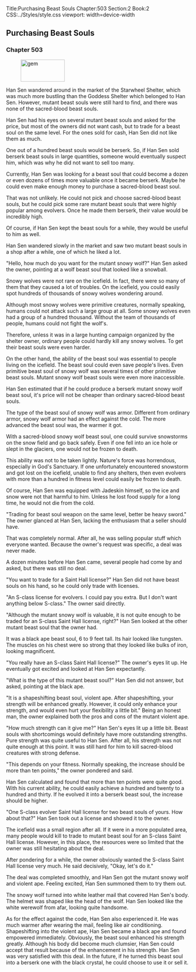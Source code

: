 Title:Purchasing Beast Souls 
Chapter:503 
Section:2 
Book:2 
CSS:../Styles/style.css 
viewport: width=device-width
  
## Purchasing Beast Souls
### Chapter 503
  
<figure>
	<img src="../Images/gem.gif" alt="gem" id="gem" width="120" height="60" />
</figure>
  

  
Han Sen wandered around in the market of the Starwheel Shelter, which was much more bustling than the Goddess Shelter which belonged to Han Sen. However, mutant beast souls were still hard to find, and there was none of the sacred-blood beast souls.

Han Sen had his eyes on several mutant beast souls and asked for the price, but most of the owners did not want cash, but to trade for a beast soul on the same level. For the ones sold for cash, Han Sen did not like them as much.

One out of a hundred beast souls would be berserk. So, if Han Sen sold berserk beast souls in large quantities, someone would eventually suspect him, which was why he did not want to sell too many.

Currently, Han Sen was looking for a beast soul that could become a dozen or even dozens of times more valuable once it became berserk. Maybe he could even make enough money to purchase a sacred-blood beast soul.

That was not unlikely. He could not pick and choose sacred-blood beast souls, but he could pick some rare mutant beast souls that were highly popular among evolvers. Once he made them berserk, their value would be incredibly high.

Of course, if Han Sen kept the beast souls for a while, they would be useful to him as well.

Han Sen wandered slowly in the market and saw two mutant beast souls in a shop after a while, one of which he liked a lot.

"Hello, how much do you want for the mutant snowy wolf?" Han Sen asked the owner, pointing at a wolf beast soul that looked like a snowball.

Snowy wolves were not rare on the icefield. In fact, there were so many of them that they caused a lot of troubles. On the icefield, you could easily spot hundreds of thousands of snowy wolves wondering around.

Although most snowy wolves were primitive creatures, normally speaking, humans could not attack such a large group at all. Some snowy wolves even had a group of a hundred thousand. Without the team of thousands of people, humans could not fight the wolf's.

Therefore, unless it was in a large hunting campaign organized by the shelter owner, ordinary people could hardly kill any snowy wolves. To get their beast souls were even harder.

On the other hand, the ability of the beast soul was essential to people living on the icefield. The beast soul could even save people's lives. Even primitive beast soul of snowy wolf was several times of other primitive beast souls. Mutant snowy wolf beast souls were even more inaccessible.

Han Sen estimated that if he could produce a berserk mutant snowy wolf beast soul, it's price will not be cheaper than ordinary sacred-blood beast souls.

The type of the beast soul of snowy wolf was armor. Different from ordinary armor, snowy wolf armor had an effect against the cold. The more advanced the beast soul was, the warmer it got.

With a sacred-blood snowy wolf beast soul, one could survive snowstorms on the snow field and go back safely. Even if one fell into an ice hole or slept in the glaciers, one would not be frozen to death.

This ability was not to be taken lightly. Nature's force was horrendous, especially in God's Sanctuary. If one unfortunately encountered snowstorm and got lost on the icefield, unable to find any shelters, then even evolvers with more than a hundred in fitness level could easily be frozen to death.

Of course, Han Sen was equipped with Jadeskin himself, so the ice and snow were not that harmful to him. Unless he lost food supply for a long time, he would not die from the cold.

"Trading for beast soul weapon on the same level, better be heavy sword." The owner glanced at Han Sen, lacking the enthusiasm that a seller should have.

That was completely normal. After all, he was selling popular stuff which everyone wanted. Because the owner's request was specific, a deal was never made.

A dozen minutes before Han Sen came, several people had come by and asked, but there was still no deal.

"You want to trade for a Saint Hall license?" Han Sen did not have beast souls on his hand, so he could only trade with licenses.

"An S-class license for evolvers. I could pay you extra. But I don't want anything below S-class." The owner said directly.

"Although the mutant snowy wolf is valuable, it is not quite enough to be traded for an S-class Saint Hall license, right?" Han Sen looked at the other mutant beast soul that the owner had.

It was a black ape beast soul, 6 to 9 feet tall. Its hair looked like tungsten. The muscles on his chest were so strong that they looked like bulks of iron, looking magnificent.

"You really have an S-class Saint Hall license?" The owner's eyes lit up. He eventually got excited and looked at Han Sen expectantly.

"What is the type of this mutant beast soul?" Han Sen did not answer, but asked, pointing at the black ape.

"It is a shapeshifting beast soul, violent ape. After shapeshifting, your strength will be enhanced greatly. However, it could only enhance your strength, and would even hurt your flexibility a little bit." Being an honest man, the owner explained both the pros and cons of the mutant violent ape.

"How much strength can it give me?" Han Sen's eyes lit up a little bit. Beast souls with shortcomings would definitely have more outstanding strengths. Pure strength was quite useful to Han Sen. After all, his strength was not quite enough at this point. It was still hard for him to kill sacred-blood creatures with strong defense.

"This depends on your fitness. Normally speaking, the increase should be more than ten points," the owner pondered and said.

Han Sen calculated and found that more than ten points were quite good. With his current ability, he could easily achieve a hundred and twenty to a hundred and thirty. If he evolved it into a berserk beast soul, the increase should be higher.

"One S-class evolver Saint Hall license for two beast souls of yours. How about that?" Han Sen took out a license and showed it to the owner.

The icefield was a small region after all. If it were in a more populated area, many people would kill to trade to mutant beast soul for an S-class Saint Hall license. However, in this place, the resources were so limited that the owner was still hesitating about the deal.

After pondering for a while, the owner obviously wanted the S-class Saint Hall license very much. He said decisively, "Okay, let's do it."

The deal was completed smoothly, and Han Sen got the mutant snowy wolf and violent ape. Feeling excited, Han Sen summoned them to try them out.

The snowy wolf turned into white leather mail that covered Han Sen's body. The helmet was shaped like the head of the wolf. Han Sen looked like the white werewolf from afar, looking quite handsome.

As for the effect against the code, Han Sen also experienced it. He was much warmer after wearing the mail, feeling like air conditioning. Shapeshifting into the violent ape, Han Sen became a black ape and found empowered immediately. Obviously, the beast soul enhanced his strength greatly. Although his body did become much clumsier, Han Sen could accept that result because of the enhancement in his strength. Han Sen was very satisfied with this deal. In the future, if he turned this beast soul into a berserk one with the black crystal, he could choose to use it or sell it.